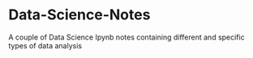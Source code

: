 # Data-Science-Notes
A couple of Data Science Ipynb notes containing different and specific types of data analysis
